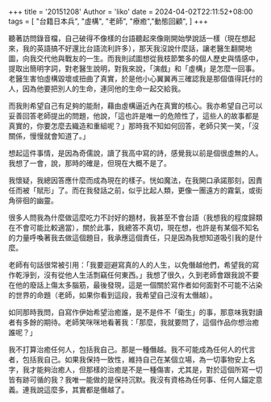 +++
title = '20151208'
Author = 'liko'
date = 2024-04-02T22:11:52+08:00
tags = [
    "台籍日本兵",
    "虛構",
    "老師",
    "療癒","動態回顧",
]
+++

聽著訪問錄音檔，自己破得不像樣的台語聽起來像剛開始學說話一樣（現在想起來，我的英語搞不好還比台語流利許多），那天我沒說什麼話，讓老醫生翻開地圖，向我交代他與戰友的一生。而我則試圖想從我枝節繁多的個人歷史與情感中，提取出簡明字詞，對老醫生說明，對我來說，「演戲」和「虛構」是怎麼一回事。老醫生害怕虛構毀壞或扭曲了真實，於是他小心翼翼再三確認我是那個值得託付的人，因為他要把別人的生命，連同他的生命一起交給我。

而我則希望自己有足夠的能耐，藉由虛構逼近內在真實的核心。我亦希望自己可以妥善回答老師提出的問題，他說，「這也許是唯一的危險性了，這些人的故事都是真實的，你要怎麼去織造和重組呢？」那時我不知如何回答，老師只笑一笑，「沒關係，慢慢就會知道了。」

想起這件事情，是因為奇儒說，讀了我高中寫的詩，感覺我以前是個很虛無的人。我想了一會，說，那時的確是，但現在大概不是了。

我懷疑，我總因答應什麼而成為現在的樣子。恍如魔法，在我開口承諾那刻，因責任而被「賦形」了。而在我發話之前，似乎比起人類，更像一團遠方的霧氣，或街角徘徊的幽靈。

很多人問我為什麼做這麼吃力不討好的題材，我甚至不會台語（我想我的程度歸類在不會可能比較適當），關於此事，我總答不真切，現在想，也許是有某個不知名的力量呼喚著我去做這個題目，我承應這個責任，只是因為我想知道吸引我的是什麼。

老師有句話很常被引用：「我要迴避寫真的人的人生，以免僭越他們，希望我的寫作乾淨到，沒有從他人生活剽竊任何東西。」我想了很久，久到老師會跟我說不要在他的廢話上傷太多腦筋，最後發現，這是一個關於寫作者如何面對不可能不沾染的世界的命題（老師，如果你看到這段，我希望自己沒有太僭越）。

如同那時我問，自寫作伊始希望治癒誰，是不是件不「衛生」的事，那意味我對讀者有多餘的期待。老師笑咪咪地看著我：「那麼，我就要問了，這個作品你想治癒誰呢？」

我不打算治癒任何人，包括我自己。那是一種僭越。我不可能成為任何人的代言者，包括我自己。如果我保持一致性，維持自己在某個立場，為一切事物安上名字，我才能夠治癒人，但那樣的治癒是不是一種傷害，尤其是，對於這個所寫一切皆有跡可循的我？我唯一能做的是保持沉默。我沒有資格為任何事、任何人錨定意義。連我說這麼多，其實都是僭越了。

<!-- Google tag (gtag.js) -->
<script async src="https://www.googletagmanager.com/gtag/js?id=G-GMSTCBCHEG"></script>
<script>
  window.dataLayer = window.dataLayer || [];
  function gtag(){dataLayer.push(arguments);}
  gtag('js', new Date());

  gtag('config', 'G-GMSTCBCHEG');
</script>